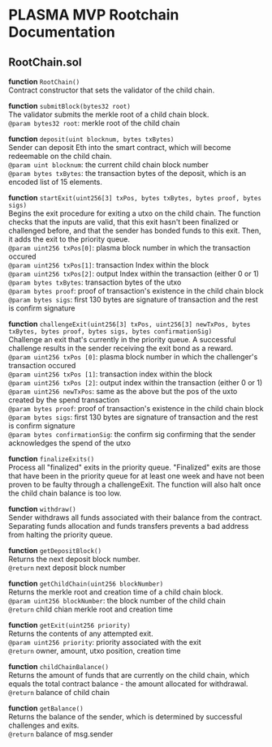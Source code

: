 # PLASMA MVP Rootchain Documentation
## RootChain.sol
**function** `RootChain()` </br>
Contract constructor that sets the validator of the child chain.

**function** `submitBlock(bytes32 root)` </br>
The validator submits the merkle root of a child chain block. </br>
`@param bytes32 root`: merkle root of the child chain

**function** `deposit(uint blocknum, bytes txBytes)` </br>
Sender can deposit Eth into the smart contract, which will become redeemable on the child chain. </br>
`@param uint blocknum`: the current child chain block number </br>
`@param bytes txBytes`: the transaction bytes of the deposit, which is an encoded list of 15 elements.

**function** `startExit(uint256[3] txPos, bytes txBytes, bytes proof, bytes sigs)` </br>
Begins the exit procedure for exiting a utxo on the child chain. The function checks that the inputs are valid, that this exit hasn't been finalized or challenged before, and that the sender has bonded funds to this exit. Then, it adds the exit to the priority queue. </br>
`@param uint256 txPos[0]`: plasma block number in which the transaction occured </br>
`@param uint256 txPos[1]`: transaction Index within the block </br>
`@param uint256 txPos[2]`: output Index within the transaction (either 0 or 1) </br>
`@param bytes txBytes`: transaction bytes of the utxo </br>
`@param bytes proof`: proof of transaction's existence in the child chain block </br>
`@param bytes sigs`: first 130 bytes are signature of transaction and the rest is confirm signature

**function** `challengeExit(uint256[3] txPos, uint256[3] newTxPos, bytes txBytes, bytes proof, bytes sigs, bytes confirmationSig)` </br>
Challenge an exit that's currently in the priority queue. A successful challenge results in the sender receiving the exit bond as a reward. </br>
`@param uint256 txPos [0]`: plasma block number in which the challenger's transaction occured </br>
`@param uint256 txPos [1]`: transaction index within the block </br>
`@param uint256 txPos [2]`: output index within the transaction (either 0 or 1) </br>
`@param uint256 newTxPos`: same as the above but the pos of the uxto created by the spend transaction </br>
`@param bytes proof`: proof of transaction's existence in the child chain block </br>
`@param bytes sigs`: first 130 bytes are signature of transaction and the rest is confirm signature </br>
`@param bytes confirmationSig`: the confirm sig confirming that the sender acknowledges the spend of the utxo

**function** `finalizeExits()` </br>
Process all "finalized" exits in the priority queue. "Finalized" exits are those that have been in the priority queue for at least one week and have not been proven to be faulty through a challengeExit. The function will also halt once the child chain balance is too low.

**function** `withdraw()` </br>
Sender withdraws all funds associated with their balance from the contract. Separating funds allocation and funds transfers prevents a bad address from halting the priority queue.

**function** `getDepositBlock()` </br>
Returns the next deposit block number. </br>
`@return` next deposit block number

**function** `getChildChain(uint256 blockNumber)` </br>
Returns the merkle root and creation time of a child chain block. </br>
`@param uint256 blockNumber`: the block number of the child chain </br>
`@return` child chian merkle root and creation time

**function** `getExit(uint256 priority)` </br>
Returns the contents of any attempted exit. </br>
`@param uint256 priority`: priority associated with the exit </br>
`@return` owner, amount, utxo position, creation time

**function** `childChainBalance()` </br>
Returns the amount of funds that are currently on the child chain, which equals the total contract balance - the amount allocated for withdrawal. </br>
`@return` balance of child chain

**function** `getBalance()` </br>
Returns the balance of the sender, which is determined by successful challenges and exits. </br>
`@return` balance of msg.sender
